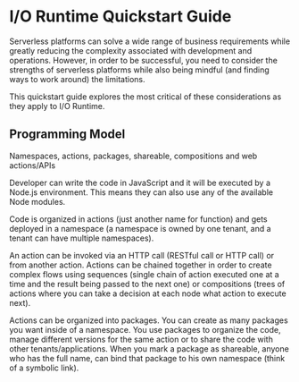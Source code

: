 # I/O Runtime Quickstart Guide

Serverless platforms can solve a wide range of business requirements while greatly reducing the complexity associated with development and operations. However, in order to be successful, you need to consider the strengths of serverless platforms  while also being mindful (and finding ways to work around) the limitations. 

This quickstart guide explores the most critical of these considerations as they apply to I/O Runtime.

## Programming Model

Namespaces, actions, packages, shareable, compositions and web actions/APIs

Developer can write the code in JavaScript and it will be executed by a Node.js environment. This means they can also use any of the available Node modules.

Code is organized in actions (just another name for function) and gets deployed in a namespace (a namespace is owned by one tenant, and a tenant can have multiple namespaces).

An action can be invoked via an HTTP call (RESTful call or HTTP call) or from another action. Actions can be chained together in order to create complex flows using sequences (single chain of action executed one at a time and the result being passed to the next one) or compositions (trees of actions where you can take a decision at each node what action to execute next). 

Actions can be organized into packages. You can create as many packages you want inside of a namespace. You use packages to organize the code, manage different versions for the same action or to share the code with other tenants/applications. When you mark a package as shareable, anyone who has the full name, can bind that package to his own namespace (think of a symbolic link).



